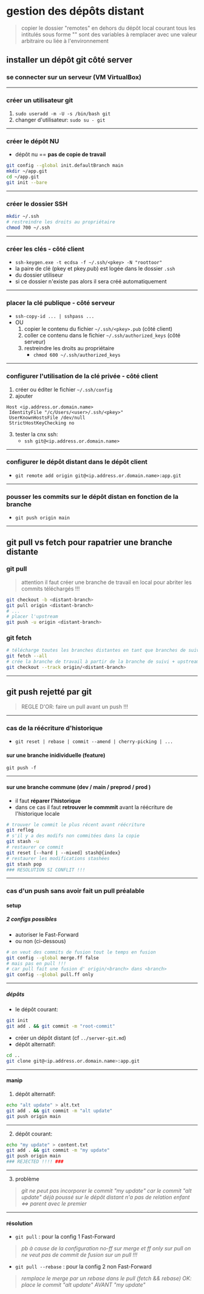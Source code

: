 # gestion des dépôts distant

> copier le dossier "remotes" en dehors du dépôt local courant
> tous les intitulés sous forme "<abcde>" sont des variables 
> à remplacer avec une valeur arbitraire ou liée à l'environnement

## installer un dépôt git côté server

### se connecter sur un serveur (VM VirtualBox)

---

### créer un utilisateur git

1. `sudo useradd -m -U -s /bin/bash git`
2. changer d'utilisateur: `sudo su - git`

---

### créer le dépôt NU

* dépôt nu == **pas de copie de travail**

```bash
git config --global init.defaultBranch main
mkdir ~/app.git
cd ~/app.git
git init --bare
```

---

### créer le dossier SSH

```bash
mkdir ~/.ssh
# restreindre les droits au propriétaire
chmod 700 ~/.ssh
```

---

### créer les clés - côté client

* `ssh-keygen.exe -t ecdsa -f ~/.ssh/<pkey> -N "roottoor"`
* la paire de clé (pkey et pkey.pub) est logée dans le dossier `.ssh`
* du dossier utiliseur
* si ce dossier n'existe pas alors il sera créé automatiquement 

---

### placer la clé publique - côté serveur

* `ssh-copy-id ... | sshpass ...`
* OU 
   1. copier le contenu du fichier `~/.ssh/<pkey>.pub` (côté client)
   2. coller ce contenu dans le fichier `~/.ssh/authorized_keys` (côté serveur)
   3. restreindre les droits au propriétaire 
      + `chmod 600 ~/.ssh/authorized_keys`

---

### configurer l'utilisation de la clé privée - côté client

1. créer ou éditer le fichier `~/.ssh/config`
2. ajouter

```text
Host <ip.address.or.domain.name>
 IdentityFile "/c/Users/<user>/.ssh/<pkey>"
 UserKnownHostsFile /dev/null
 StrictHostKeyChecking no
```
3. tester la cnx ssh: 
   + `ssh git@<ip.address.or.domain.name>`

---

### configurer le dépôt distant dans le dépôt client

* `git remote add origin git@<ip.address.or.domain.name>:app.git`

---

### pousser les commits sur le dépôt distan en fonction de la branche

* `git push origin main`

---

## git pull vs fetch pour rapatrier une branche distante

### git pull

> attention il faut créer une branche de travail en local 
> pour abriter les commits téléchargés !!!

```bash
git checkout -b <distant-branch>
git pull origin <distant-branch>
# ...
# placer l'upstream
git push -u origin <distant-branch>
```

### git fetch

```bash
# télécharge toutes les branches distantes en tant que branches de suivi
git fetch --all
# crée la branche de travail à partir de la branche de suivi + upstream 
git checkout --track origin/<distant-branch>
```

---

## git push rejetté par git

> REGLE D'OR: faire un pull avant un push !!!

---

### cas de la réécriture d'historique

* `git reset | rebase | commit --amend | cherry-picking | ...`

#### sur une branche inidividuelle (feature)

`git push -f`

---

#### sur une branche commune (dev / main / preprod / prod )

* il faut **réparer l'historique**
* dans ce cas il faut **retrouver le commmit** avant la réécriture de l'historique locale

```bash
# trouver le commit le plus récent avant réécriture
git reflog
# s'il y a des modifs non commitées dans la copie
git stash -u
# restaurer ce commit
git reset [--hard | --mixed] stash@{index}
# restaurer les modifications stashées
git stash pop
### RESOLUTION SI CONFLIT !!!
```

---

### cas d'un push sans avoir fait un pull préalable

#### setup

##### 2 configs possibles

* autoriser le Fast-Forward
* ou non (ci-dessous)

```bash
# on veut des commits de fusion tout le temps en fusion
git config --global merge.ff false
# mais pas en pull !!! 
# car pull fait une fusion d' origin/<branch> dans <branch>
git config --global pull.ff only
```

---

##### dépôts

* le dépôt courant: 

```bash
git init
git add . && git commit -m "root-commit"
```

* créer un dépôt distant (cf `../server-git.md`)
* dépôt alternatif:

```bash
cd ..
git clone git@<ip.address.or.domain.name>:app.git
```

---

#### manip

1. dépôt alternatif: 

```bash
echo "alt update" > alt.txt
git add . && git commit -m "alt update"
git push origin main
```

---

2. dépôt courant: 

```bash
echo "my update" > content.txt
git add . && git commit -m "my update"
git push origin main
### REJECTED !!!! ###
```

---

3. problème

> *git ne peut pas incorporer le commit "my update"*
> *car le commit "alt update" déjà poussé sur le dépôt distant*
> *n'a pas de relation enfant <=> parent avec le premier*

---

#### résolution

* `git pull` : pour la config 1 Fast-Forward

> *pb à cause de la configuration no-ff sur merge et ff only sur pull*
> *on ne veut pas de commit de fusion sur un pull !!!*

* `git pull --rebase` : pour la config 2 non Fast-Forward

> *remplace le merge par un rebase dans le pull (fetch && rebase)*
> *OK: place le commit "alt update" AVANT "my update"*